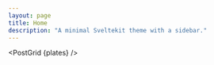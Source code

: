 ```yaml
---
layout: page
title: Home
description: "A minimal Sveltekit theme with a sidebar."
---
```


<script>
  import PostItem from "$lib/components/PostItem.svelte";
  import PostGrid from "$lib/components/PostGrid.svelte";
  import Pagination from "$lib/components/Pagination/Pagination.svelte";
  import { paginatedPosts } from "$lib/components/Pagination/paginatedPosts";
  import Seo from "$lib/components/Seo.svelte";
  import { siteTitle, siteDescription } from "$lib/constants";
  
  export let data;

  $: ({ plates } = data);
</script>

<!-- Paginated Posts
<div class="posts-grid">
  {#each $paginatedPosts as plate}
    <PostItem {plate} />
  {/each}
</div>

<Pagination items={plates} itemsPerPage={4}/>

<style>
  .posts-grid {
    display: grid;
    grid-template-columns: repeat(auto-fill, minmax(400px, 1fr));
    grid-template-rows: repeat(auto-fill, minmax(200px, 1fr));
    gap: 16px;
    margin-bottom: 3rem;
  }

  @media screen and (max-width: 768px) {
    .posts-grid {
      grid-template-columns: 1fr;
      gap: 2rem;
    }
  }
</style>

-->
<!-- PostGrid component -->
<PostGrid {plates} />

